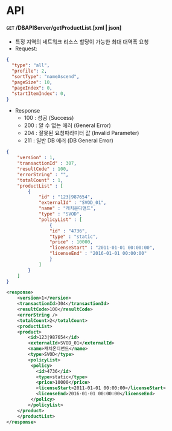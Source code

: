 # API


#### `GET` /DBAPIServer/getProductList.[xml | json]
- 특정 지역의 네트워크 리소스 할당이 가능한 최대 대역폭 요청
- Request:
```json
{
  "type": "all",
  "profile": 2,
  "sortType": "nameAscend",
  "pageSize": 10,
  "pageIndex": 0,
  "startItemIndex": 0,
}
```
- Response
  - 100	: 성공 (Success)
  - 200	: 알 수 없는 에러 (General Error)
  - 204	: 잘못된 요청파라미터 값 (Invalid Parameter)
  - 211	: 일반 DB 에러 (DB General Error)
```json
{
	"version" : 1, 
	"transactionId" : 307, 
	"resultCode" : 100, 
	"errorString" : "",
	"totalCount" : 1, 
	"productList" : [
		{
			"id" : "123|987654", 
			"externalId" : "SVOD_01", 
			"name" : "캐치온디맨드", 
			"type" : "SVOD", 
			"policyList" : [
				{
				"id" : "4736", 
				"type" : "static", 
				"price" : 10000, 
				"licenseStart" : "2011-01-01 00:00:00", 
				"licenseEnd" : "2016-01-01 00:00:00"
				}
			]
		}
	]
}
```
```xml
<response>
	<version>1</version> 
	<transactionId>304</transactionId> 
	<resultCode>100</resultCode>
	<errorString />
	<totalCount>2</totalCount>
	<productList>
	<product>
		<id>123|987654</id>
		<externalId>SVOD_01</externalId>
		<name>캐치온디맨드</name>
		<type>SVOD</type>
		<policyList>
		 <policy>
		   <id>4736</id>
		   <type>static</type>
		   <price>10000</price>
		   <licenseStart>2011-01-01 00:00:00</licenseStart>
		   <licenseEnd>2016-01-01 00:00:00</licenseEnd>
		 </policy>
		</policyList>
	</product>
	</productList>
</response>

```
